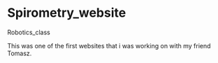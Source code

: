 # Spirometry_website
Robotics_class

This was one of the first websites that i was working on with my friend Tomasz.


